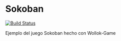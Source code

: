 # Sokoban
 
[![Build Status](https://github.com/wollok/sokobanGame/actions/workflows/ci.yml/badge.svg)](https://github.com/wollok/sokobanGame/actions/workflows/ci.yml)


Ejemplo del juego Sokoban hecho con Wollok-Game


